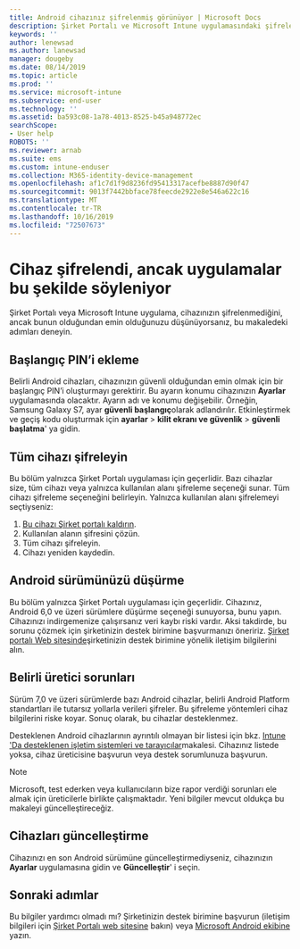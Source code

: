 ```yaml
---
title: Android cihazınız şifrelenmiş görünüyor | Microsoft Docs
description: Şirket Portalı ve Microsoft Intune uygulamasındaki şifreleme durumunu çözümleyin
keywords: ''
author: lenewsad
ms.author: lanewsad
manager: dougeby
ms.date: 08/14/2019
ms.topic: article
ms.prod: ''
ms.service: microsoft-intune
ms.subservice: end-user
ms.technology: ''
ms.assetid: ba593c08-1a78-4013-8525-b45a948772ec
searchScope:
- User help
ROBOTS: ''
ms.reviewer: arnab
ms.suite: ems
ms.custom: intune-enduser
ms.collection: M365-identity-device-management
ms.openlocfilehash: af1c7d1f9d8236fd95413317acefbe8887d90f47
ms.sourcegitcommit: 9013f7442bbface78feecde2922e8e546a622c16
ms.translationtype: MT
ms.contentlocale: tr-TR
ms.lasthandoff: 10/16/2019
ms.locfileid: "72507673"
---
```

# <a name="device-encrypted-but-apps-say-otherwise"></a>Cihaz şifrelendi, ancak uygulamalar bu şekilde söyleniyor

Şirket Portalı veya Microsoft Intune uygulama, cihazınızın şifrelenmediğini, ancak bunun olduğundan emin olduğunuzu düşünüyorsanız, bu makaledeki adımları deneyin.  

## <a name="add-a-startup-pin"></a>Başlangıç PIN’i ekleme

Belirli Android cihazları, cihazınızın güvenli olduğundan emin olmak için bir başlangıç PIN’i oluşturmayı gerektirir. Bu ayarın konumu cihazınızın **Ayarlar** uygulamasında olacaktır. Ayarın adı ve konumu değişebilir. Örneğin, Samsung Galaxy S7, ayar **güvenli başlangıç**olarak adlandırılır. Etkinleştirmek ve geçiş kodu oluşturmak için **ayarlar** > **kilit ekranı ve güvenlik** > **güvenli başlatma**' ya gidin.  

## <a name="encrypt-the-entire-device"></a>Tüm cihazı şifreleyin

Bu bölüm yalnızca Şirket Portalı uygulaması için geçerlidir. Bazı cihazlar size, tüm cihazı veya yalnızca kullanılan alanı şifreleme seçeneği sunar. Tüm cihazı şifreleme seçeneğini belirleyin. Yalnızca kullanılan alanı şifrelemeyi seçtiyseniz:

1. [Bu cihazı Şirket portalı kaldırın](unenroll-your-device-from-intune-android.md).
2. Kullanılan alanın şifresini çözün.  
3. Tüm cihazı şifreleyin.  
4. Cihazı yeniden kaydedin.  

## <a name="downgrade-your-version-of-android"></a>Android sürümünüzü düşürme

Bu bölüm yalnızca Şirket Portalı uygulaması için geçerlidir. Cihazınız, Android 6,0 ve üzeri sürümlere düşürme seçeneği sunuyorsa, bunu yapın. Cihazınızı indirgemenize çalışırsanız veri kaybı riski vardır. Aksi takdirde, bu sorunu çözmek için şirketinizin destek birimine başvurmanızı öneririz. [Şirket portalı Web sitesinde](https://go.microsoft.com/fwlink/?linkid=2010980)şirketinizin destek birimine yönelik iletişim bilgilerini alın.  

## <a name="specific-manufacturer-issues"></a>Belirli üretici sorunları

Sürüm 7,0 ve üzeri sürümlerde bazı Android cihazlar, belirli Android Platform standartları ile tutarsız yollarla verileri şifreler. Bu şifreleme yöntemleri cihaz bilgilerini riske koyar. Sonuç olarak, bu cihazlar desteklenmez.

Desteklenen Android cihazlarının ayrıntılı olmayan bir listesi için bkz. [Intune 'Da desteklenen işletim sistemleri ve tarayıcılar](https://docs.microsoft.com/intune/fundamentals/supported-devices-browsers#supported-samsung-knox-standard-devices)makalesi. Cihazınız listede yoksa, cihaz üreticisine başvurun veya destek sorumlunuza başvurun.

> [!Note]
> Microsoft, test ederken veya kullanıcıların bize rapor verdiği sorunları ele almak için üreticilerle birlikte çalışmaktadır. Yeni bilgiler mevcut oldukça bu makaleyi güncelleştireceğiz.

## <a name="update-devices"></a>Cihazları güncelleştirme

Cihazınızı en son Android sürümüne güncelleştirmediyseniz, cihazınızın **Ayarlar** uygulamasına gidin ve **Güncelleştir**' i seçin.  

## <a name="next-steps"></a>Sonraki adımlar

Bu bilgiler yardımcı olmadı mı? Şirketinizin destek birimine başvurun (iletişim bilgileri için [Şirket Portalı web sitesine](https://go.microsoft.com/fwlink/?linkid=2010980) bakın) veya <a href="mailto:wintunedroidfbk@microsoft.com?subject=I'm having trouble with enrolling my Android device&body=Describe the issue you're experiencing here.">Microsoft Android ekibine</a> yazın.  
